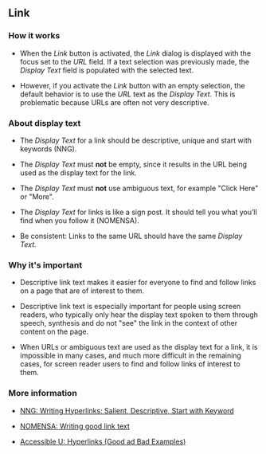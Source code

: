 ## Link

### How it works

* When the *Link* button is activated, the *Link* dialog is displayed with
the focus set to the *URL* field. If a text selection was previously made,
the *Display Text* field is populated with the selected text.

* However, if you activate the *Link* button with an empty selection, the
default behavior is to use the *URL* text as the *Display Text*. This is
problematic because URLs are often not very descriptive.

### About display text

* The *Display Text* for a link should be descriptive, unique and start with
keywords (NNG).

* The *Display Text* must **not** be empty, since it results in the URL being
used as the display text for the link.

* The *Display Text* must **not** use ambiguous text, for example "Click Here"
or "More".

* The *Display Text* for links is like a sign post. It should tell you what
you’ll find when you follow it (NOMENSA).

* Be consistent: Links to the same URL should have the same *Display Text*.

### Why it's important

* Descriptive link text makes it easier for everyone to find and follow links
on a page that are of interest to them.

* Descriptive link text is especially important for people using screen
readers, who typically only hear the display text spoken to them through speech,
synthesis and do not "see" the link in the context of other content on the page.

* When URLs or ambiguous text are used as the display text for a link, it is
impossible in many cases, and much more difficult in the remaining cases, for
screen reader users to find and follow links of interest to them.

### More information

* <a href="https://www.nomensa.com/blog/2011/writing-good-link-text" target="_resource">NNG: Writing Hyperlinks: Salient, Descriptive, Start with Keyword</a>

* <a href="https://www.nomensa.com/blog/2011/writing-good-link-text" target="_resource">NOMENSA: Writing good link text</a>

* <a href="http://accessibility.umn.edu/core-skills/hyperlinks" target="_resource">Accessible U: Hyperlinks (Good ad Bad Examples)</a>
